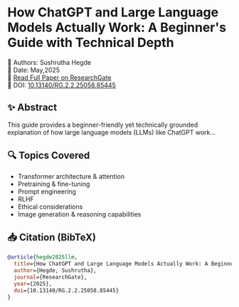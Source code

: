 # How ChatGPT and Large Language Models Actually Work: A Beginner's Guide with Technical Depth

📄 Authors: Sushrutha Hegde  
📅 Date: May,2025  
🔗 [Read Full Paper on ResearchGate](https://www.researchgate.net/publication/391672059_How_ChatGPT_and_Large_Language_Models_Actually_Work_A_Beginner's_Guide_with_Technical_Depth)  
📘 DOI: [10.13140/RG.2.2.25058.85445](https://dx.doi.org/10.13140/RG.2.2.25058.85445)

## ✨ Abstract
This guide provides a beginner-friendly yet technically grounded explanation of how large language models (LLMs) like ChatGPT work...

## 🔍 Topics Covered
- Transformer architecture & attention
- Pretraining & fine-tuning
- Prompt engineering
- RLHF
- Ethical considerations
- Image generation & reasoning capabilities

## 📥 Citation (BibTeX)
```bibtex
@article{hegde2025llm,
  title={How ChatGPT and Large Language Models Actually Work: A Beginner's Guide with Technical Depth},
  author={Hegde, Sushrutha},
  journal={ResearchGate},
  year={2025},
  doi={10.13140/RG.2.2.25058.85445}
}
